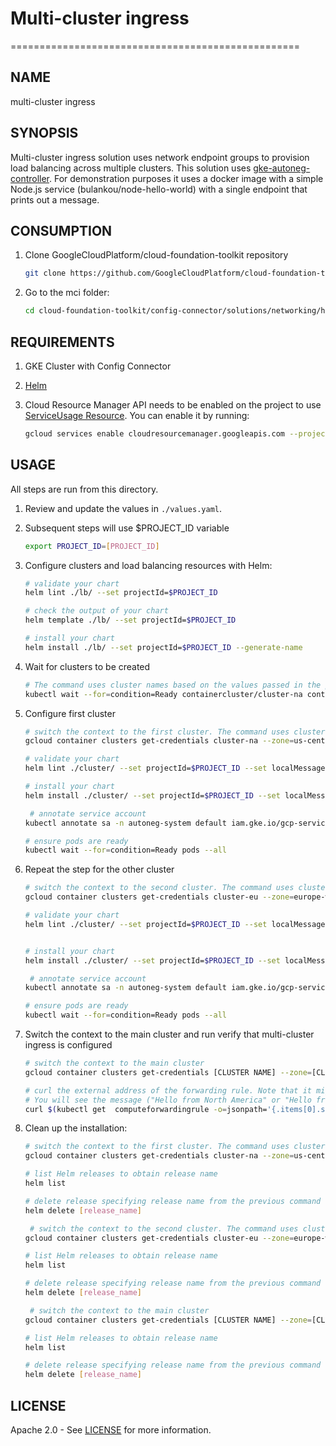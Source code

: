 # Multi-cluster ingress

==================================================

## NAME

  multi-cluster ingress

## SYNOPSIS

Multi-cluster ingress solution uses network endpoint groups to provision load balancing across multiple clusters.
This solution uses [gke-autoneg-controller](https://github.com/GoogleCloudPlatform/gke-autoneg-controller).
For demonstration purposes it uses a docker image with a simple Node.js service (bulankou/node-hello-world) with a single endpoint that prints out a message.

## CONSUMPTION

  1. Clone GoogleCloudPlatform/cloud-foundation-toolkit repository
  
      ```bash
      git clone https://github.com/GoogleCloudPlatform/cloud-foundation-toolkit.git
      ```

  1. Go to the mci folder:

      ```bash
      cd cloud-foundation-toolkit/config-connector/solutions/networking/helm/mci
      ```

## REQUIREMENTS

1. GKE Cluster with Config Connector
1. [Helm](../../../README.md#helm)
1. Cloud Resource Manager API needs to be enabled on the project to use [ServiceUsage Resource](https://cloud.google.com/config-connector/docs/reference/resources#service). You can enable it by running:

    ```bash
    gcloud services enable cloudresourcemanager.googleapis.com --project [PROJECT_ID]
    ```

## USAGE

All steps are run from this directory.

1. Review and update the values in `./values.yaml`.

1. Subsequent steps will use $PROJECT_ID variable

    ```bash
    export PROJECT_ID=[PROJECT_ID]
    ```

1. Configure clusters and load balancing resources with Helm:

    ```bash
    # validate your chart
    helm lint ./lb/ --set projectId=$PROJECT_ID

    # check the output of your chart
    helm template ./lb/ --set projectId=$PROJECT_ID

    # install your chart
    helm install ./lb/ --set projectId=$PROJECT_ID --generate-name
    ```

1. Wait for clusters to be created

    ```bash
    # The command uses cluster names based on the values passed in the previous step
    kubectl wait --for=condition=Ready containercluster/cluster-na containercluster/cluster-eu
    ```

1. Configure first cluster

    ```bash
    # switch the context to the first cluster. The command uses cluster name and zone based on the values used to create the clusters.
    gcloud container clusters get-credentials cluster-na --zone=us-central1-a

    # validate your chart
    helm lint ./cluster/ --set projectId=$PROJECT_ID --set localMessage="Hello from North America!"

    # install your chart
    helm install ./cluster/ --set projectId=$PROJECT_ID --set localMessage="Hello from North America!" --generate-name

     # annotate service account
    kubectl annotate sa -n autoneg-system default iam.gke.io/gcp-service-account=autoneg-system@${PROJECT_ID}.iam.gserviceaccount.com

    # ensure pods are ready
    kubectl wait --for=condition=Ready pods --all
    ```

1. Repeat the step for the other cluster

    ```bash
    # switch the context to the second cluster. The command uses cluster name and zone based on the values used to create the clusters.
    gcloud container clusters get-credentials cluster-eu --zone=europe-west2-a

    # validate your chart
    helm lint ./cluster/ --set projectId=$PROJECT_ID --set localMessage="Hello from Europe"


    # install your chart
    helm install ./cluster/ --set projectId=$PROJECT_ID --set localMessage="Hello from Europe" --generate-name

     # annotate service account
    kubectl annotate sa -n autoneg-system default iam.gke.io/gcp-service-account=autoneg-system@${PROJECT_ID}.iam.gserviceaccount.com

    # ensure pods are ready
    kubectl wait --for=condition=Ready pods --all
    ```

1. Switch the context to the main cluster and run verify that multi-cluster ingress is configured

    ```bash
    # switch the context to the main cluster
    gcloud container clusters get-credentials [CLUSTER NAME] --zone=[CLUSTER ZONE]

    # curl the external address of the forwarding rule. Note that it might take around 5-10 minutes for load balancing to start working.
    # You will see the message ("Hello from North America" or "Hello from Europe" backed on your location).
    curl $(kubectl get  computeforwardingrule -o=jsonpath='{.items[0].spec.ipAddress.addressRef.external}')

1. Clean up the installation:

    ```bash
    # switch the context to the first cluster. The command uses cluster name and zone based on the values used to create the clusters.
    gcloud container clusters get-credentials cluster-na --zone=us-central1-a

    # list Helm releases to obtain release name
    helm list

    # delete release specifying release name from the previous command output. Note that can take a few minutes before all K8s resources are fully deleted.
    helm delete [release_name]
    
     # switch the context to the second cluster. The command uses cluster name and zone based on the values used to create the clusters.
    gcloud container clusters get-credentials cluster-eu --zone=europe-west2-a

    # list Helm releases to obtain release name
    helm list

    # delete release specifying release name from the previous command output. Note that can take a few minutes before all K8s resources are fully deleted.
    helm delete [release_name]

     # switch the context to the main cluster
    gcloud container clusters get-credentials [CLUSTER NAME] --zone=[CLUSTER ZONE]

    # list Helm releases to obtain release name
    helm list

    # delete release specifying release name from the previous command output. Note that can take a few minutes before all K8s resources are fully deleted.
    helm delete [release_name]
    ```

## LICENSE

Apache 2.0 - See [LICENSE](/LICENSE) for more information.